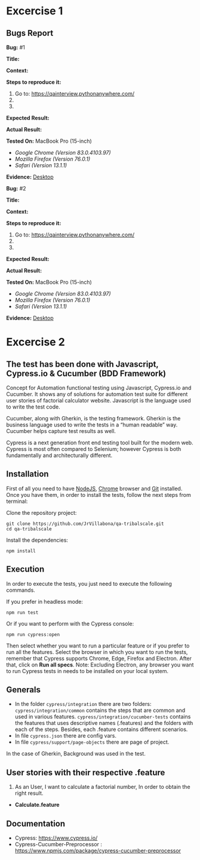 # Excercise 1

## Bugs Report

**Bug:** #1

**Title:**

**Context:**

**Steps to reproduce it:**

1. Go to: https://qainterview.pythonanywhere.com/
2.
3.

**Expected Result:**

**Actual Result:**

**Tested On:**
MacBook Pro (15-inch)
- _Google Chrome (Version 83.0.4103.97)_
- _Mozilla Firefox (Version 76.0.1)_
- _Safari (Version 13.1.1)_

**Evidence:**
[Desktop](https://nodejs.org/es/)

**Bug:** #2

**Title:**

**Context:**

**Steps to reproduce it:**

1. Go to: https://qainterview.pythonanywhere.com/
2.
3.

**Expected Result:**

**Actual Result:**

**Tested On:**
MacBook Pro (15-inch)
- _Google Chrome (Version 83.0.4103.97)_
- _Mozilla Firefox (Version 76.0.1)_
- _Safari (Version 13.1.1)_

**Evidence:**
[Desktop](https://nodejs.org/es/)


# Excercise 2

## The test has been done with Javascript, Cypress.io & Cucumber (BDD Framework)

Concept for Automation functional testing using Javascript, Cypress.io and Cucumber. It shows any of solutions for automation test suite for different user stories of factorial calculator website. Javascript is the language used to write the test code.

Cucumber, along with Gherkin, is the testing framework. Gherkin is the business language used to write the tests in a “human readable” way. Cucumber helps capture test results as well.

Cypress is a next generation front end testing tool built for the modern web. Cypress is most often compared to Selenium; however Cypress is both fundamentally and architecturally different.

## Installation

First of all you need to have [NodeJS](https://nodejs.org/es/), [Chrome](https://www.google.es/chrome/index.html) browser and [Git](https://git-scm.com/download) installed. Once you have them, in order to install the tests, follow the next steps from terminal:

Clone the repository project:

```
git clone https://github.com/JrVillabona/qa-tribalscale.git
cd qa-tribalscale
```

Install the dependencies:

```
npm install
```

## Execution

In order to execute the tests, you just need to execute the following commands.

If you prefer in headless mode:

```
npm run test
```

Or if you want to perform with the Cypress console:

```
npm run cypress:open
```

Then select whether you want to run a particular feature or if you prefer to run all the features. Select the browser in which you want to run the tests, remember that Cypress supports Chrome, Edge, Firefox and Electron. After that, click on **Run all specs**. Note: Excluding Electron, any browser you want to run Cypress tests in needs to be installed on your local system.

## Generals

- In the folder `cypress/integration` there are two folders:
  `cypress/integration/common` contains the steps that are common and used in various features.
  `cypress/integration/cucumber-tests` contains the features that uses descriptive names (.features) and the folders with each of the steps. Besides, each .feature contains different scenarios.
- In file `cypress.json` there are config vars.
- In file `cypress/support/page-objects` there are page of project.

In the case of Gherkin, Background was used in the test.

## User stories with their respective .feature

1. As an User, I want to calculate a factorial number, In order to obtain the right result.

- **Calculate.feature**

## Documentation

- Cypress: https://www.cypress.io/
- Cypress-Cucumber-Preprocessor : https://www.npmjs.com/package/cypress-cucumber-preprocessor
